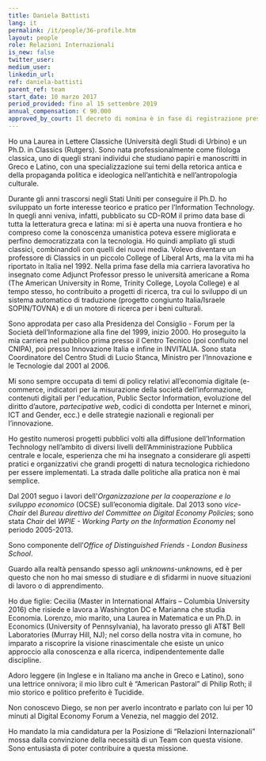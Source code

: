 ```yaml
---
title: Daniela Battisti
lang: it
permalink: /it/people/36-profile.htm
layout: people
role: Relazioni Internazionali
is_new: false
twitter_user:
medium_user:
linkedin_url:
ref: daniela-battisti
parent_ref: team
start_date: 10 marzo 2017
period_provided: fino al 15 settembre 2019
annual_compensation: € 90.000
approved_by_court: Il decreto di nomina è in fase di registrazione presso la Corte dei Conti.
---
```

Ho una Laurea in Lettere Classiche (Università degli Studi di Urbino) e un Ph.D. in Classics (Rutgers). Sono nata professionalmente come filologa classica, uno di quegli strani individui che studiano papiri e manoscritti in Greco e Latino, con una specializzazione sui temi della retorica antica e della propaganda politica e ideologica nell’antichità e  nell’antropologia culturale.

Durante gli anni trascorsi negli Stati Uniti per conseguire il Ph.D. ho  sviluppato un forte interesse teorico e pratico per l’Information Technology. In quegli anni veniva, infatti, pubblicato su CD-ROM il primo data base di tutta la letteratura greca e latina: mi si è aperta una nuova frontiera e  ho compreso come la conoscenza umanistica poteva essere migliorata e perfino democratizzata con la tecnologia. Ho quindi ampliato gli studi classici, combinandoli con quelli dei nuovi media. Volevo diventare un professore di Classics in un piccolo College of Liberal Arts, ma la vita mi ha riportato in Italia nel 1992.  Nella prima fase della mia carriera lavorativa ho insegnato come Adjunct Professor presso le università americane a Roma (The American University in Rome, Trinity College, Loyola College) e al tempo stesso, ho contribuito a progetti di ricerca, tra cui lo sviluppo di un sistema automatico di traduzione (progetto congiunto Italia/Israele SOPIN/TOVNA) e di un motore di ricerca per i beni culturali.

Sono approdata per caso alla Presidenza del Consiglio - Forum per la Società dell’Informazione alla fine del 1999, inizio 2000.  Ho proseguito la mia carriera nel pubblico prima presso il Centro Tecnico (poi confluito nel CNIPA), poi presso Innovazione Italia e infine in INVITALIA.  Sono stata Coordinatore del Centro Studi di Lucio Stanca,  Ministro per l’Innovazione e le Tecnologie dal 2001 al 2006.

Mi sono sempre occupata di temi di policy relativi all’economia digitale (e-commerce, indicatori per la misurazione della società dell’informazione, contenuti digitali per l'education, Public Sector Information, evoluzione del diritto d’autore, *partecipative web*, codici di condotta per Internet e minori, ICT and Gender, ecc.) e delle strategie nazionali e regionali per l’innovazione.

Ho gestito numerosi progetti pubblici volti alla diffusione dell’Information Technology nell’ambito di diversi livelli dell’Amministrazione Pubblica centrale e locale, esperienza che mi ha insegnato a considerare gli aspetti pratici e organizzativi che grandi progetti di natura tecnologica richiedono per essere implementati. La strada dalle politiche alla pratica non è mai semplice.

Dal 2001 seguo i lavori dell'*Organizzazione per la cooperazione e lo sviluppo economico* (OCSE) sull’economia digitale. Dal 2013 sono *vice-Chair* del *Bureau direttivo del Committee on Digital Economy Policies*; sono stata *Chair* del *WPIE - Working Party on the Information Economy* nel periodo 2005-2013.

Sono componente dell’*Office of Distinguished Friends* - *London Business School*.

Guardo alla realtà pensando spesso agli *unknowns-unknowns*, ed è per questo che non ho mai smesso di studiare e di sfidarmi in nuove situazioni di lavoro o di apprendimento.

Ho due figlie: Cecilia (Master in International Affairs – Columbia University 2016) che risiede e lavora a Washington DC e Marianna che studia Economia. Lorenzo, mio marito, una Laurea in Matematica e un Ph.D. in Economics (University of Pennsylvania), ha lavorato presso gli AT&T Bell Laboratories (Murray Hill, NJ); nel corso della nostra vita in comune, ho imparato a riscoprire la visione rinascimentale che esiste un unico approccio alla conoscenza e alla ricerca, indipendentemente dalle discipline.

Adoro leggere (in Inglese e in Italiano ma anche in Greco e Latino), sono una lettrice onnivora; il mio libro cult è “American Pastoral” di Philip Roth; il mio storico  e politico preferito è Tucidide.

Non conoscevo Diego, se non per averlo incontrato e parlato con lui per 10 minuti al Digital Economy Forum a Venezia, nel maggio del 2012.

Ho mandato la mia candidatura per la Posizione di “Relazioni Internazionali” mossa dalla convinzione della necessità di un Team con questa visione. Sono entusiasta di poter contribuire a questa missione.
